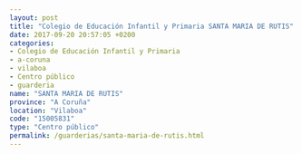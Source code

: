 ```yaml
---
layout: post
title: "Colegio de Educación Infantil y Primaria SANTA MARIA DE RUTIS"
date: 2017-09-20 20:57:05 +0200
categories:
- Colegio de Educación Infantil y Primaria
- a-coruna
- vilaboa
- Centro público
- guarderia
name: "SANTA MARIA DE RUTIS"
province: "A Coruña"
location: "Vilaboa"
code: "15005831"
type: "Centro público"
permalink: /guarderias/santa-maria-de-rutis.html
---
```


